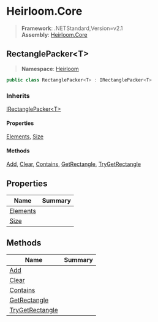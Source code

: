 # Heirloom.Core

> **Framework**: .NETStandard,Version=v2.1  
> **Assembly**: [Heirloom.Core][0]  

## RectanglePacker\<T>

> **Namespace**: [Heirloom][0]  

```cs
public class RectanglePacker<T> : IRectanglePacker<T>
```

### Inherits

[IRectanglePacker\<T>][1]

#### Properties

[Elements][2], [Size][3]

#### Methods

[Add][4], [Clear][5], [Contains][6], [GetRectangle][7], [TryGetRectangle][8]

## Properties

| Name          | Summary |
|---------------|---------|
| [Elements][2] |         |
| [Size][3]     |         |

## Methods

| Name                 | Summary |
|----------------------|---------|
| [Add][4]             |         |
| [Clear][5]           |         |
| [Contains][6]        |         |
| [GetRectangle][7]    |         |
| [TryGetRectangle][8] |         |

[0]: ../../Heirloom.Core.md
[1]: IRectanglePacker[T].md
[2]: RectanglePacker[T]/Elements.md
[3]: RectanglePacker[T]/Size.md
[4]: RectanglePacker[T]/Add.md
[5]: RectanglePacker[T]/Clear.md
[6]: RectanglePacker[T]/Contains.md
[7]: RectanglePacker[T]/GetRectangle.md
[8]: RectanglePacker[T]/TryGetRectangle.md
